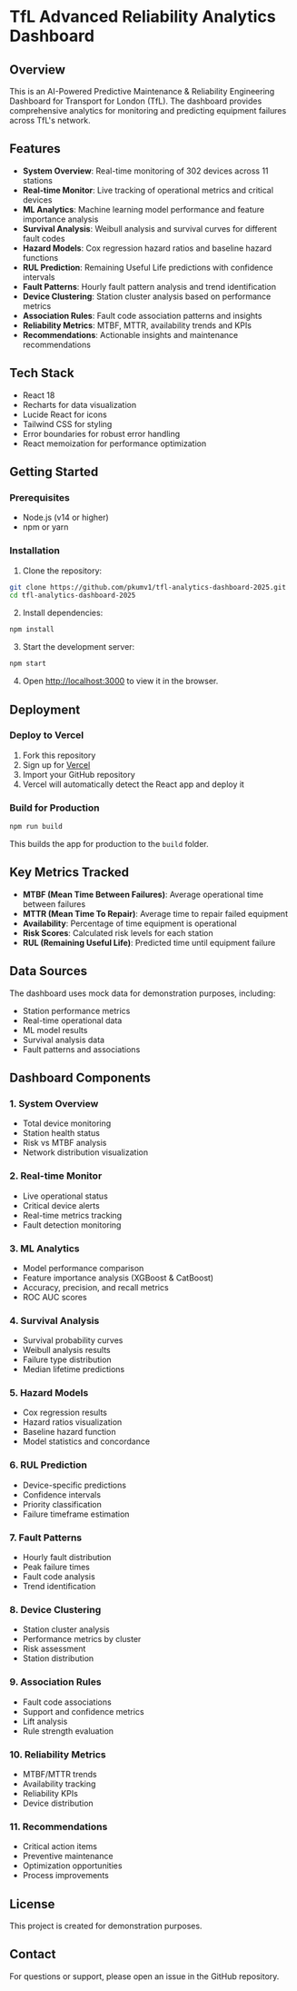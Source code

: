 # TfL Advanced Reliability Analytics Dashboard

## Overview

This is an AI-Powered Predictive Maintenance & Reliability Engineering Dashboard for Transport for London (TfL). The dashboard provides comprehensive analytics for monitoring and predicting equipment failures across TfL's network.

## Features

- **System Overview**: Real-time monitoring of 302 devices across 11 stations
- **Real-time Monitor**: Live tracking of operational metrics and critical devices
- **ML Analytics**: Machine learning model performance and feature importance analysis
- **Survival Analysis**: Weibull analysis and survival curves for different fault codes
- **Hazard Models**: Cox regression hazard ratios and baseline hazard functions
- **RUL Prediction**: Remaining Useful Life predictions with confidence intervals
- **Fault Patterns**: Hourly fault pattern analysis and trend identification
- **Device Clustering**: Station cluster analysis based on performance metrics
- **Association Rules**: Fault code association patterns and insights
- **Reliability Metrics**: MTBF, MTTR, availability trends and KPIs
- **Recommendations**: Actionable insights and maintenance recommendations

## Tech Stack

- React 18
- Recharts for data visualization
- Lucide React for icons
- Tailwind CSS for styling
- Error boundaries for robust error handling
- React memoization for performance optimization

## Getting Started

### Prerequisites

- Node.js (v14 or higher)
- npm or yarn

### Installation

1. Clone the repository:
```bash
git clone https://github.com/pkumv1/tfl-analytics-dashboard-2025.git
cd tfl-analytics-dashboard-2025
```

2. Install dependencies:
```bash
npm install
```

3. Start the development server:
```bash
npm start
```

4. Open [http://localhost:3000](http://localhost:3000) to view it in the browser.

## Deployment

### Deploy to Vercel

1. Fork this repository
2. Sign up for [Vercel](https://vercel.com)
3. Import your GitHub repository
4. Vercel will automatically detect the React app and deploy it

### Build for Production

```bash
npm run build
```

This builds the app for production to the `build` folder.

## Key Metrics Tracked

- **MTBF (Mean Time Between Failures)**: Average operational time between failures
- **MTTR (Mean Time To Repair)**: Average time to repair failed equipment
- **Availability**: Percentage of time equipment is operational
- **Risk Scores**: Calculated risk levels for each station
- **RUL (Remaining Useful Life)**: Predicted time until equipment failure

## Data Sources

The dashboard uses mock data for demonstration purposes, including:
- Station performance metrics
- Real-time operational data
- ML model results
- Survival analysis data
- Fault patterns and associations

## Dashboard Components

### 1. System Overview
- Total device monitoring
- Station health status
- Risk vs MTBF analysis
- Network distribution visualization

### 2. Real-time Monitor
- Live operational status
- Critical device alerts
- Real-time metrics tracking
- Fault detection monitoring

### 3. ML Analytics
- Model performance comparison
- Feature importance analysis (XGBoost & CatBoost)
- Accuracy, precision, and recall metrics
- ROC AUC scores

### 4. Survival Analysis
- Survival probability curves
- Weibull analysis results
- Failure type distribution
- Median lifetime predictions

### 5. Hazard Models
- Cox regression results
- Hazard ratios visualization
- Baseline hazard function
- Model statistics and concordance

### 6. RUL Prediction
- Device-specific predictions
- Confidence intervals
- Priority classification
- Failure timeframe estimation

### 7. Fault Patterns
- Hourly fault distribution
- Peak failure times
- Fault code analysis
- Trend identification

### 8. Device Clustering
- Station cluster analysis
- Performance metrics by cluster
- Risk assessment
- Station distribution

### 9. Association Rules
- Fault code associations
- Support and confidence metrics
- Lift analysis
- Rule strength evaluation

### 10. Reliability Metrics
- MTBF/MTTR trends
- Availability tracking
- Reliability KPIs
- Device distribution

### 11. Recommendations
- Critical action items
- Preventive maintenance
- Optimization opportunities
- Process improvements

## License

This project is created for demonstration purposes.

## Contact

For questions or support, please open an issue in the GitHub repository.